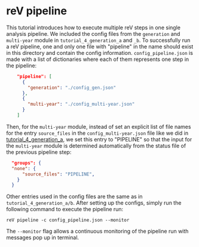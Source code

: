 reV pipeline
===========================

This tutorial introduces how to execute multiple reV steps in one single analysis pipeline. We included the config files from the `generation` and `multi-year` module in `tutorial_4_generation_a` and `_b`. To successfully run a reV pipeline, one and only one file with "pipeline" in the name should exist in this directory and contain the config information. `config_pipeline.json` is made with a list of dictionaries where each of them represents one step in the pipeline:

```json
    "pipeline": [
      {
        "generation": "./config_gen.json"
      },
      {
        "multi-year": "./config_multi-year.json"
      }
    ]
```

Then, for the `multi-year` module, instead of set an explicit list of file names for the entry `source_files` in the `config_multi-year.json` file like we did in [tutorial_4_generation_a](../tutorial_4_generation_b/config_multi-year.json), we set this entry to "PIPELINE" so that the input for the `multi-year` module is determined automatically from the status file of the previous pipeline step: 

  ```json
    "groups": {
    "none": {
        "source_files": "PIPELINE",
      }
    }
  ```

Other entries used in the config files are the same as in `tutorial_4_generation_a/b`. After setting up the configs, simply run the following command to execute the pipeline run: 

```
reV pipeline -c config_pipeline.json --monitor
```

The `--monitor` flag allows a continuous monitoring of the pipeline run with messages pop up in terminal. 
